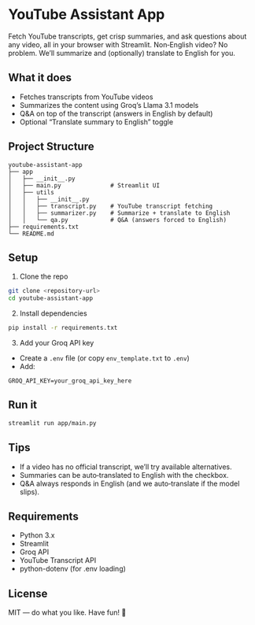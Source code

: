 # YouTube Assistant App

Fetch YouTube transcripts, get crisp summaries, and ask questions about any video, all in your browser with Streamlit. Non‑English video? No problem. We’ll summarize and (optionally) translate to English for you.

## What it does

- Fetches transcripts from YouTube videos
- Summarizes the content using Groq’s Llama 3.1 models
- Q&A on top of the transcript (answers in English by default)
- Optional “Translate summary to English” toggle

## Project Structure

```
youtube-assistant-app
├── app
│   ├── __init__.py
│   ├── main.py              # Streamlit UI
│   ├── utils
│   │   ├── __init__.py
│   │   ├── transcript.py    # YouTube transcript fetching
│   │   ├── summarizer.py    # Summarize + translate to English
│   │   └── qa.py            # Q&A (answers forced to English)
├── requirements.txt
└── README.md
```

## Setup

1) Clone the repo
```bash
git clone <repository-url>
cd youtube-assistant-app
```

2) Install dependencies
```bash
pip install -r requirements.txt
```

3) Add your Groq API key
- Create a `.env` file (or copy `env_template.txt` to `.env`)
- Add:
```env
GROQ_API_KEY=your_groq_api_key_here
```

## Run it

```bash
streamlit run app/main.py
```


## Tips

- If a video has no official transcript, we’ll try available alternatives.
- Summaries can be auto‑translated to English with the checkbox.
- Q&A always responds in English (and we auto‑translate if the model slips).

## Requirements

- Python 3.x
- Streamlit
- Groq API
- YouTube Transcript API
- python-dotenv (for .env loading)

## License

MIT — do what you like. Have fun! 🙌

